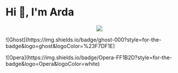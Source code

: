 <h1>Hi 👋, I'm Arda</h1>

<p align="center">
	<img src="https://github-readme-stats.vercel.app/api?username=ardasarico&&show_icons=true&theme=radical">
	<p>
		![Ghost](https://img.shields.io/badge/ghost-000?style=for-the-badge&logo=ghost&logoColor=%23F7DF1E)	
	</p>
</p>
![Opera](https://img.shields.io/badge/Opera-FF1B2D?style=for-the-badge&logo=Opera&logoColor=white)
